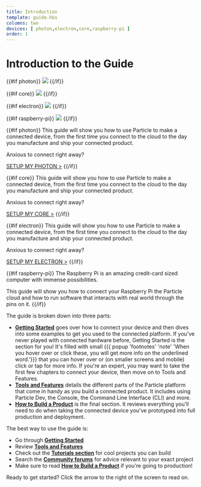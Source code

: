 ```yaml
---
title: Introduction
template: guide.hbs
columns: two
devices: [ photon,electron,core,raspberry-pi ]
order: 1
---
```



# Introduction to the Guide

{{#if photon}}
![](/assets/images/family_portrait_outlines.png)
{{/if}}

{{#if core}}
![](/assets/images/family_portrait_outlines.png)
{{/if}}

{{#if electron}}
![](/assets/images/family_portrait_outlines.png)
{{/if}}

{{#if raspberry-pi}}
![](/assets/images/raspberry-pi.svg)
{{/if}}

{{#if photon}}
This guide will show you how to use Particle to make a connected device, from the first time you connect to the cloud to the day you manufacture and ship your connected product.

Anxious to connect right away?

[SETUP MY PHOTON >](/guide/getting-started/start/photon/#step-1-power-on-your-device)
{{/if}}

{{#if core}}
This guide will show you how to use Particle to make a connected device, from the first time you connect to the cloud to the day you manufacture and ship your connected product.

Anxious to connect right away?

[SETUP MY CORE >](/guide/getting-started/start/photon/#step-1-power-on-your-device)
{{/if}}

{{#if electron}}
This guide will show you how to use Particle to make a connected device, from the first time you connect to the cloud to the day you manufacture and ship your connected product.

Anxious to connect right away?

[SETUP MY ELECTRON >](https://setup.particle.io/)
{{/if}}

{{#if raspberry-pi}}
The Raspberry Pi is an amazing credit-card sized computer with immense possibilities. 

This guide will show you how to connect your Raspberry Pi the Particle cloud and how to run software that interacts with real world through the pins on it.
{{/if}}

The guide is broken down into three parts:
- [**Getting Started**](/guide/getting-started/start/) goes over how to connect your device and then dives into some examples to get you used to the connected platform. If you've never played with connected hardware before, Getting Started is the section for you! It's filled with small {{{ popup 'footnotes' 'note' 'When you hover over or click these, you will get more info on the underlined word.'}}} that you can hover over or (on smaller screens and mobile) click or tap for more info. If you're an expert, you may want to take the first few chapters to connect your device, then move on to Tools and Features.
- [**Tools and Features**](/guide/tools-and-features/intro/) details the different parts of the Particle platform that come in handy as you build a connected product. It includes using Particle Dev, the Console, the Command Line Interface (CLI) and more.
- [**How to Build a Product**](/guide/how-to-build-a-product/intro/) is the final section. It reviews everything you'll need to do when taking the connected device you've prototyped into full production and deployment.

The best way to use the guide is:
- Go through [**Getting Started**](/guide/getting-started/start/)
- Review [**Tools and Features**](/guide/tools-and-features/intro/)
- Check out the [**Tutorials section**](/tutorials) for cool projects you can build
- Search the [**Community forums**](https://community.particle.io) for advice relevant to your exact project
- Make sure to read [**How to Build a Product**](/guide/how-to-build-a-product/intro/) if you're going to production!

Ready to get started? Click the arrow to the right of the screen to read on.
